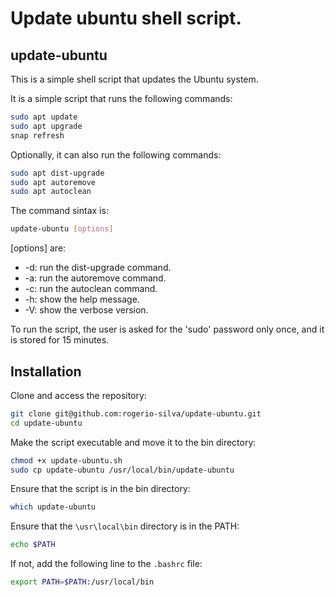 # Update ubuntu shell script.
## update-ubuntu

This is a simple shell script that updates the Ubuntu system. 

It is a simple script that runs the following commands:
```bash
sudo apt update
sudo apt upgrade
snap refresh
```

Optionally, it can also run the following commands:
```bash
sudo apt dist-upgrade
sudo apt autoremove
sudo apt autoclean
```

The command sintax is:
```bash 
update-ubuntu [options]
```
[options] are:
- -d: run the dist-upgrade command.
- -a: run the autoremove command.
- -c: run the autoclean command.
- -h: show the help message.
- -V: show the verbose version.

To run the script, the user is asked for the 'sudo' password only once, and it is stored for 15 minutes.

## Installation
Clone and access the repository:
```bash
git clone git@github.com:rogerio-silva/update-ubuntu.git
cd update-ubuntu
```

Make the script executable and move it to the bin directory:
```bash
chmod +x update-ubuntu.sh
sudo cp update-ubuntu /usr/local/bin/update-ubuntu
```

Ensure that the script is in the bin directory:
```bash
which update-ubuntu
``` 

Ensure that the `\usr\local\bin` directory is in the PATH:
```bash
echo $PATH
```

If not, add the following line to the `.bashrc` file:
```bash
export PATH=$PATH:/usr/local/bin
```

    
